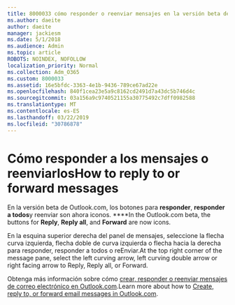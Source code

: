 ```yaml
---
title: 8000033 cómo responder o reenviar mensajes en la versión beta de Outlook.com
ms.author: daeite
author: daeite
manager: jackiesm
ms.date: 5/1/2018
ms.audience: Admin
ms.topic: article
ROBOTS: NOINDEX, NOFOLLOW
localization_priority: Normal
ms.collection: Adm_O365
ms.custom: 8000033
ms.assetid: 16e5bfdc-3363-4e1b-9436-789ce67ad22e
ms.openlocfilehash: 840f1cea23e5a9c8162cd2491d7a43dc5b746d4c
ms.sourcegitcommit: 03a156a9c9740521155a30775492c7dff0982588
ms.translationtype: MT
ms.contentlocale: es-ES
ms.lasthandoff: 03/22/2019
ms.locfileid: "30786878"
---
```

# <a name="how-to-reply-to-or-forward-messages"></a><span data-ttu-id="a5952-102">Cómo responder a los mensajes o reenviarlos</span><span class="sxs-lookup"><span data-stu-id="a5952-102">How to reply to or forward messages</span></span>

<span data-ttu-id="a5952-103">En la versión beta de Outlook.com, los botones para **responder**, **responder a todos**y reenviar son ahora iconos. \*\*\*\*</span><span class="sxs-lookup"><span data-stu-id="a5952-103">In the Outlook.com beta, the buttons for **Reply**, **Reply all**, and **Forward** are now icons.</span></span> 
  
<span data-ttu-id="a5952-104">En la esquina superior derecha del panel de mensajes, seleccione la flecha curva izquierda, flecha doble de curva izquierda o flecha hacia la derecha para responder, responder a todos o reEnviar.</span><span class="sxs-lookup"><span data-stu-id="a5952-104">At the top right corner of the message pane, select the left curving arrow, left curving double arrow or right facing arrow to Reply, Reply all, or Forward.</span></span> 
  
<span data-ttu-id="a5952-105">Obtenga más información sobre cómo [crear, responder o reenviar mensajes de correo electrónico en Outlook.com](https://go.microsoft.com/fwlink/p/?linkid=873141).</span><span class="sxs-lookup"><span data-stu-id="a5952-105">Learn more about how to [Create, reply to, or forward email messages in Outlook.com](https://go.microsoft.com/fwlink/p/?linkid=873141).</span></span>
  

